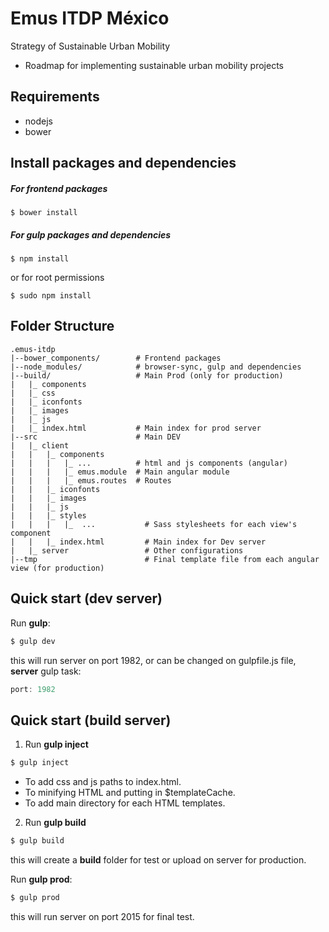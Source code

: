 Emus ITDP México
====================
Strategy of Sustainable Urban Mobility
- Roadmap for implementing sustainable urban mobility projects

Requirements
-------
- nodejs
- bower

Install packages and dependencies
-------
##### For frontend packages
```
$ bower install
```
##### For gulp packages and dependencies
```
$ npm install
```
or for root permissions
```
$ sudo npm install
```

Folder Structure
-------
```
.emus-itdp
|--bower_components/        # Frontend packages
|--node_modules/            # browser-sync, gulp and dependencies
|--build/                   # Main Prod (only for production)
|   |_ components
|   |_ css
|   |_ iconfonts
|   |_ images
|   |_ js
|   |_ index.html           # Main index for prod server
|--src                      # Main DEV
|   |_ client  
|   |   |_ components
|   |   |   |_ ...          # html and js components (angular)
|   |   |   |_ emus.module  # Main angular module
|   |   |   |_ emus.routes  # Routes
|   |   |_ iconfonts
|   |   |_ images
|   |   |_ js
|   |   |_ styles
|   |   |   |_  ...           # Sass stylesheets for each view's component 
|   |   |_ index.html         # Main index for Dev server
|   |_ server                 # Other configurations
|--tmp                        # Final template file from each angular view (for production)
```

Quick start (dev server)
-------
Run **gulp**:
```js
$ gulp dev
```
this will run server on port 1982, or can be changed on gulpfile.js file, **server** gulp task:
```js
port: 1982
```
Quick start (build server)
-------
1. Run **gulp inject**
```js
$ gulp inject
```
  - To add css and js paths to index.html.
  - To minifying HTML and putting in $templateCache.
  - To add main directory for each HTML templates.



2. Run **gulp build**
```js
$ gulp build
```
this will create a **build** folder for test or upload on server for production.

Run **gulp prod**:
```js
$ gulp prod
```
this will run server on port 2015 for final test.
